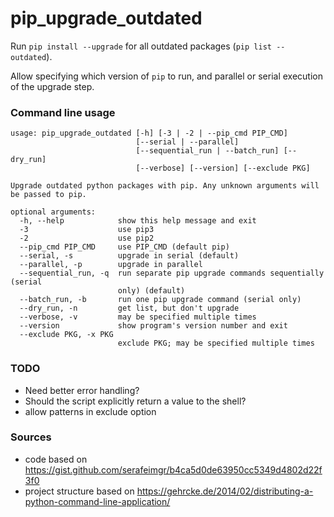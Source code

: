 # pip_upgrade_outdated

Run `pip install --upgrade` for all outdated packages (`pip list --outdated`).

Allow specifying which version of `pip` to run, and parallel or serial execution of the upgrade step.

### Command line usage

```
usage: pip_upgrade_outdated [-h] [-3 | -2 | --pip_cmd PIP_CMD]
                            [--serial | --parallel]
                            [--sequential_run | --batch_run] [--dry_run]
                            [--verbose] [--version] [--exclude PKG]

Upgrade outdated python packages with pip. Any unknown arguments will be passed to pip.

optional arguments:
  -h, --help            show this help message and exit
  -3                    use pip3
  -2                    use pip2
  --pip_cmd PIP_CMD     use PIP_CMD (default pip)
  --serial, -s          upgrade in serial (default)
  --parallel, -p        upgrade in parallel
  --sequential_run, -q  run separate pip upgrade commands sequentially (serial
                        only) (default)
  --batch_run, -b       run one pip upgrade command (serial only)
  --dry_run, -n         get list, but don't upgrade
  --verbose, -v         may be specified multiple times
  --version             show program's version number and exit
  --exclude PKG, -x PKG
                        exclude PKG; may be specified multiple times
```

### TODO

* Need better error handling?
* Should the script explicitly return a value to the shell?
* allow patterns in exclude option

### Sources

* code based on https://gist.github.com/serafeimgr/b4ca5d0de63950cc5349d4802d22f3f0
* project structure based on https://gehrcke.de/2014/02/distributing-a-python-command-line-application/
